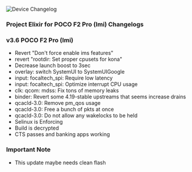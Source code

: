 ![Device Changelog](https://i.imgur.com/b3fzqwG.jpg)

### Project Elixir for POCO F2 Pro (lmi) Changelogs

### v3.6 POCO F2 Pro (lmi)

- Revert "Don't force enable ims features"
- revert "rootdir: Set proper cpusets for kona"
- Decrease launch boost to 3sec
- overlay: switch SystemUI to SystemUIGoogle
- input: focaltech_spi: Require low latency
- input: focaltech_spi: Optimize interrupt CPU usage
- clk: qcom: mdss: Fix tons of memory leaks
- binder: Revert some 4.19-stable upstreams that seems increase drains
- qcacld-3.0: Remove pm_qos usage
- qcacld-3.0: Free a bunch of pkts at once
- qcacld-3.0: Do not allow any wakelocks to be held
- Selinux is Enforcing
- Build is decrypted
- CTS passes and banking apps working

### Important Note
- This update maybe needs clean flash
